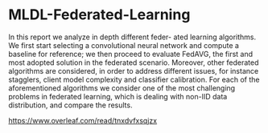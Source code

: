 # MLDL-Federated-Learning
 In this report we analyze in depth different feder-
ated learning algorithms. We first start selecting a convolutional
neural network and compute a baseline for reference; we then
proceed to evaluate FedAVG, the first and most adopted solution
in the federated scenario. Moreover, other federated algorithms
are considered, in order to address different issues, for instance
stagglers, client model complexity and classifier calibration. For
each of the aforementioned algorithms we consider one of the
most challenging problems in federated learning, which is dealing
with non-IID data distribution, and compare the results.

https://www.overleaf.com/read/tnxdvfxsqjzx
